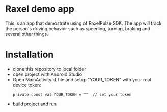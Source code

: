 # Raxel demo app

This is an app that demostrate using of RaxelPulse SDK. The app will track the person's driving behavior such as speeding, turning, braking and several other things.

# Installation
  - clone this repository to local folder
  - open project with Android Studio
  - Open MainActivity.kt file and setup "YOUR_TOKEN" with your real device token:
    ```
    private const val YOUR_TOKEN = ""  // set your token
    ```
  - build project and run